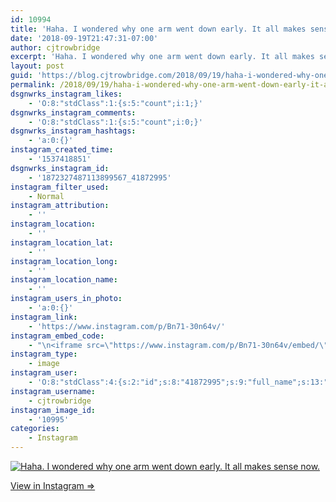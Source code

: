```yaml
---
id: 10994
title: 'Haha. I wondered why one arm went down early. It all makes sense now.'
date: '2018-09-19T21:47:31-07:00'
author: cjtrowbridge
excerpt: 'Haha. I wondered why one arm went down early. It all makes sense now.'
layout: post
guid: 'https://blog.cjtrowbridge.com/2018/09/19/haha-i-wondered-why-one-arm-went-down-early-it-all-makes-sense-now/'
permalink: /2018/09/19/haha-i-wondered-why-one-arm-went-down-early-it-all-makes-sense-now/
dsgnwrks_instagram_likes:
    - 'O:8:"stdClass":1:{s:5:"count";i:1;}'
dsgnwrks_instagram_comments:
    - 'O:8:"stdClass":1:{s:5:"count";i:0;}'
dsgnwrks_instagram_hashtags:
    - 'a:0:{}'
instagram_created_time:
    - '1537418851'
dsgnwrks_instagram_id:
    - '1872327487113899567_41872995'
instagram_filter_used:
    - Normal
instagram_attribution:
    - ''
instagram_location:
    - ''
instagram_location_lat:
    - ''
instagram_location_long:
    - ''
instagram_location_name:
    - ''
instagram_users_in_photo:
    - 'a:0:{}'
instagram_link:
    - 'https://www.instagram.com/p/Bn71-30n64v/'
instagram_embed_code:
    - "\n<iframe src=\"https://www.instagram.com/p/Bn71-30n64v/embed/\" width=\"612\" height=\"710\" frameborder=\"0\" scrolling=\"no\" allowtransparency=\"true\" class=\"insta-image-embed\"></iframe>\n"
instagram_type:
    - image
instagram_user:
    - 'O:8:"stdClass":4:{s:2:"id";s:8:"41872995";s:9:"full_name";s:13:"CJ Trowbridge";s:15:"profile_picture";s:141:"https://scontent.cdninstagram.com/vp/2a0bf6ee9c80fb714d5a904ec5a3e35b/5C2F601C/t51.2885-19/s150x150/13724650_1188772791164794_142557231_a.jpg";s:8:"username";s:12:"cjtrowbridge";}'
instagram_username:
    - cjtrowbridge
instagram_image_id:
    - '10995'
categories:
    - Instagram
---
```


[![Haha. I wondered why one arm went down early. It all makes sense now.](https://blog.cjtrowbridge.com/wp-content/uploads/2018/09/1537418851-1-1.jpg)](https://www.instagram.com/p/Bn71-30n64v/)

[View in Instagram ⇒](https://www.instagram.com/p/Bn71-30n64v/)
